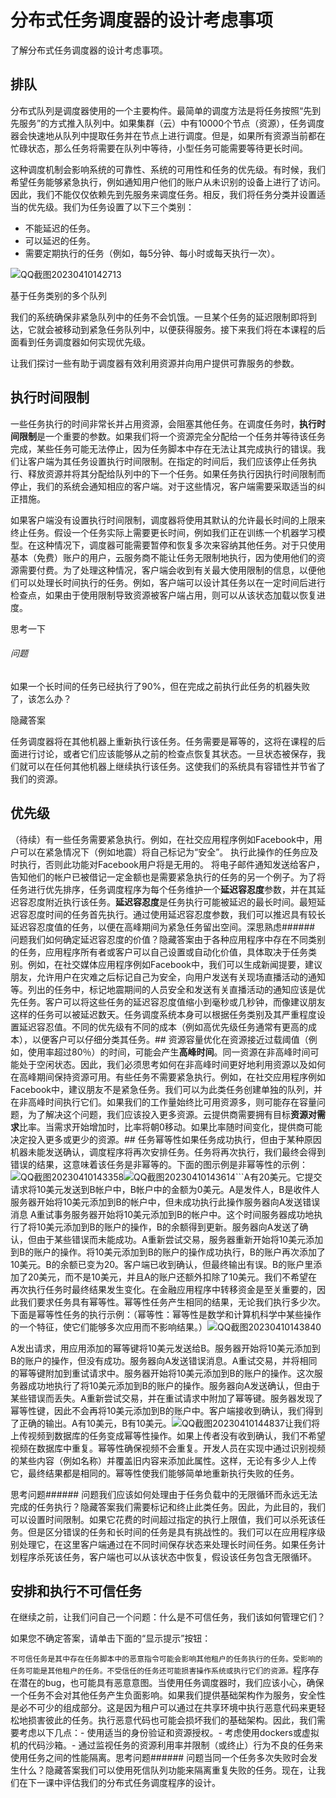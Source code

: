 # 分布式任务调度器的设计考虑事项

了解分布式任务调度器的设计考虑事项。

## 排队

分布式队列是调度器使用的一个主要构件。最简单的调度方法是将任务按照“先到先服务”的方式推入队列中。如果集群（云）中有10000个节点（资源），任务调度器会快速地从队列中提取任务并在节点上进行调度。但是，如果所有资源当前都在忙碌状态，那么任务将需要在队列中等待，小型任务可能需要等待更长时间。

这种调度机制会影响系统的可靠性、系统的可用性和任务的优先级。有时候，我们希望任务能够紧急执行，例如通知用户他们的账户从未识别的设备上进行了访问。因此，我们不能仅仅依赖先到先服务来调度任务。相反，我们将任务分类并设置适当的优先级。我们为任务设置了以下三个类别：

- 不能延迟的任务。
- 可以延迟的任务。
- 需要定期执行的任务（例如，每5分钟、每小时或每天执行一次）。

![QQ截图20230410142713](/img/23-Distributed%20Task%20Scheduler/QQ%E6%88%AA%E5%9B%BE20230410142713.png)

基于任务类别的多个队列

我们的系统确保非紧急队列中的任务不会饥饿。一旦某个任务的延迟限制即将到达，它就会被移动到紧急任务队列中，以便获得服务。接下来我们将在本课程的后面看到任务调度器如何实现优先级。

让我们探讨一些有助于调度器有效利用资源并向用户提供可靠服务的参数。

## 执行时间限制

一些任务执行的时间非常长并占用资源，会阻塞其他任务。在调度任务时，**执行时间限制**是一个重要的参数。如果我们将一个资源完全分配给一个任务并等待该任务完成，某些任务可能无法停止，因为任务脚本中存在无法让其完成执行的错误。我们让客户端为其任务设置执行时间限制。在指定的时间后，我们应该停止任务执行、释放资源并将其分配给队列中的下一个任务。如果任务执行因执行时间限制而停止，我们的系统会通知相应的客户端。对于这些情况，客户端需要采取适当的纠正措施。

如果客户端没有设置执行时间限制，调度器将使用其默认的允许最长时间的上限来终止任务。假设一个任务实际上需要更长时间，例如我们正在训练一个机器学习模型。在这种情况下，调度器可能需要暂停和恢复多次来容纳其他任务。对于只使用基本（免费）账户的用户，云服务商不能让任务无限制地执行，因为使用他们的资源需要付费。为了处理这种情况，客户端会收到有关最大使用限制的信息，以便他们可以处理长时间执行的任务。例如，客户端可以设计其任务以在一定时间后进行检查点，如果由于使用限制导致资源被客户端占用，则可以从该状态加载以恢复进度。

思考一下

###### 问题

如果一个长时间的任务已经执行了90%，但在完成之前执行此任务的机器失败了，该怎么办？

隐藏答案

任务调度器将在其他机器上重新执行该任务。任务需要是幂等的，这将在课程的后面进行讨论，或者它们应该能够从之前的检查点恢复其状态。一旦状态被保存，我们就可以在任何其他机器上继续执行该任务。这使我们的系统具有容错性并节省了我们的资源。

## 优先级

（待续）有一些任务需要紧急执行。例如，在社交应用程序例如Facebook中，用户可以在紧急情况下（例如地震）将自己标记为“安全”。 执行此操作的任务应及时执行，否则此功能对Facebook用户将是无用的。 将电子邮件通知发送给客户，告知他们的帐户已被借记一定金额也是需要紧急执行的任务的另一个例子。为了将任务进行优先排序，任务调度程序为每个任务维护一个**延迟容忍度**参数，并在其延迟容忍度附近执行该任务。**延迟容忍度**是任务执行可能被延迟的最长时间。最短延迟容忍度时间的任务首先执行。通过使用延迟容忍度参数，我们可以推迟具有较长延迟容忍度值的任务，以便在高峰期间为紧急任务留出空间。深思熟虑###### 问题我们如何确定延迟容忍度的价值？隐藏答案由于各种应用程序中存在不同类别的任务，应用程序所有者或客户可以自己设置或自动化价值，具体取决于任务类别。例如，在社交媒体应用程序例如Facebook中，我们可以生成新闻提要，建议朋友，允许用户在灾难之后标记自己为安全，向用户发送有关现场直播活动的通知等。列出的任务中，标记地震期间的人员安全和发送有关直播活动的通知应该是优先任务。客户可以将这些任务的延迟容忍度值缩小到毫秒或几秒钟，而像建议朋友这样的任务可以被延迟数天。任务调度系统本身可以根据任务类别及其严重程度设置延迟容忍值。不同的优先级有不同的成本（例如高优先级任务通常有更高的成本），以便客户可以仔细分类其任务。## 资源容量优化在资源接近过载阈值（例如，使用率超过80％）的时间，可能会产生**高峰时间**。同一资源在非高峰时间可能处于空闲状态。因此，我们必须思考如何在非高峰时间更好地利用资源以及如何在高峰期间保持资源可用。有些任务不需要紧急执行。例如，在社交应用程序例如Facebook中，建议朋友不是紧急任务。我们可以为此类任务创建单独的队列，并在非高峰时间执行它们。如果我们的工作量始终比可用资源多，则可能存在容量问题，为了解决这个问题，我们应该投入更多资源。云提供商需要拥有目标**资源对需求**比率。当需求开始增加时，比率将朝0移动。如果比率随时间变化，提供商可能决定投入更多或更少的资源。## 任务幂等性如果任务成功执行，但由于某种原因机器未能发送确认，调度程序将再次安排任务。任务将再次执行，我们最终会得到错误的结果，这意味着该任务是非幂等的。下面的图示例是非幂等性的示例：![QQ截图20230410143358](/img/23-Distributed%20Task%20Scheduler/QQ%E6%88%AA%E5%9B%BE20230410143358.png)![QQ截图20230410143614](/img/23-Distributed%20Task%20Scheduler/QQ%E6%88%AA%E5%9B%BE20230410143614.png)```A有20美元。它提交请求将10美元发送到B帐户中，B帐户中的金额为0美元。A是发件人，B是收件人服务器开始将10美元添加到B的帐户中，但未成功执行此操作服务器向A发送错误消息 A重试事务服务器开始将10美元添加到B的帐户中。这个时间服务器成功地执行了将10美元添加到B的账户的操作，B的余额得到更新。服务器向A发送了确认，但由于某些错误而未能成功。A重新尝试交易，服务器重新开始将10美元添加到B的账户的操作。将10美元添加到B的账户的操作成功执行，B的账户再次添加了10美元。B的余额已变为20。客户端已收到确认，但最终输出有误。B的账户里添加了20美元，而不是10美元，并且A的账户还额外扣除了10美元。我们不希望在再次执行任务时最终结果发生变化。在金融应用程序中转移资金是至关重要的，因此我们要求任务具有幂等性。幂等性任务产生相同的结果，无论我们执行多少次。下面是幂等性任务的执行示例：（幂等性：幂等性是数学和计算机科学中某些操作的一个特征，使它们能够多次应用而不影响结果。）![QQ截图20230410143840](/img/23-Distributed%20Task%20Scheduler/QQ%E6%88%AA%E5%9B%BE20230410143840.png)

A发出请求，用应用添加的幂等键将10美元发送给B。服务器开始将10美元添加到B的账户的操作，但没有成功。服务器向A发送错误消息。A重试交易，并将相同的幂等键附加到重试请求中。服务器开始将10美元添加到B的账户的操作。这次服务器成功地执行了将10美元添加到B的账户的操作。服务器向A发送确认，但由于某些错误而丢失。A重新尝试交易，并在重试请求中附加了幂等键。服务器发现了幂等性键，因此不会再将10美元添加到B的账户中。客户端接收到确认，我们得到了正确的输出。A有10美元，B有10美元。![QQ截图20230410144837](/img/23-Distributed%20Task%20Scheduler/QQ%E6%88%AA%E5%9B%BE20230410144837.png)让我们将上传视频到数据库的任务变成幂等性操作。如果上传者没有收到确认，我们不希望视频在数据库中重复。幂等性确保视频不会重复。开发人员在实现中通过识别视频的某些内容（例如名称）并覆盖旧内容来添加此属性。这样，无论有多少人上传它，最终结果都是相同的。幂等性使我们能够简单地重新执行失败的任务。

思考问题###### 问题我们应该如何处理由于任务负载中的无限循环而永远无法完成的任务执行？隐藏答案我们需要标记和终止此类任务。因此，为此目的，我们可以设置时间限制。如果它花费的时间超过指定的执行上限值，我们可以杀死该任务。但是区分错误的任务和长时间的任务是具有挑战性的。我们可以在应用程序级别处理它，在这里客户端通过在不同时间保存状态来处理长时间任务。如果任务计划程序杀死该任务，客户端也可以从该状态中恢复，假设该任务包含无限循环。

## 安排和执行不可信任务

在继续之前，让我们问自己一个问题：什么是不可信任务，我们该如何管理它们？

如果您不确定答案，请单击下面的“显示提示”按钮：

```不可信任务是其中存在任务脚本中的恶意指令可能会影响其他租户的任务执行的任务。受影响的任务可能是其他租户的任务。不受信任的任务还可能损害操作系统或执行它们的资源。```程序存在潜在的bug，也可能具有恶意意图。当使用任务调度器时，我们应该小心，确保一个任务不会对其他任务产生负面影响。如果我们提供基础架构作为服务，安全性是必不可少的组成部分。这是因为租户可以通过在共享环境中执行恶意代码来更轻松地损害彼此的任务。执行恶意代码也可能会损坏我们的基础架构。因此，我们需要考虑以下几点：- 使用适当的身份验证和资源授权。- 考虑使用dockers或虚拟机的代码沙箱。- 通过监视任务的资源利用率并限制（或终止）行为不良的任务来使用任务之间的性能隔离。思考问题###### 问题当同一个任务多次失败时会发生什么？隐藏答案我们可以使用死信队列功能来隔离重复失败的任务。现在，让我们在下一课中评估我们的分布式任务调度程序的设计。